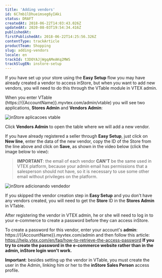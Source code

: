 ```yaml
---
title: 'Adding vendors'
id: 6C7mb1lDhueimseg6yIAki
status: DRAFT
createdAt: 2018-06-22T14:03:43.026Z
updatedAt: 2020-08-03T19:54:34.416Z
publishedAt: 
firstPublishedAt: 2018-06-22T14:25:56.326Z
contentType: trackArticle
productTeam: Shopping
slug: adding-vendors
locale: en
trackId: t3DOYAJjWgqAMeAKq2MWS
trackSlugEN: instore-setup
---
```


If you have set up your store using the __Easy Setup__ flow you may have already created a vendor to access inStore, but when you want to add new vendors, you will need to do this through the VTable module in VTEX admin.

When you enter VTable (https://{{AccountName}}.myvtex.com/admin/vtable) you will see two applications, __Stores Admin__ and __Vendors Admin__:

![inStore aplicacoes vtable](//images.ctfassets.net/alneenqid6w5/6BRkoPO2cMOQkYkuSOeCO6/641c901771af479df13a487c123aff23/inStore_aplicacoes_vtable.png)

Click __Vendors Admin__ to open the table where we will add a new vendor.

If you have already registered a seller through __Easy Setup__, just click on __New line__, enter the data of the new vendor, copy the ID of the Store from the line above and click on __Save__, as shown in the video below (click the image below to view):

> __IMPORTANT__: the email of each vendor __CAN'T__ be the same used in VTEX platform, because your admin email has permissions that a salesperson should not have, so it is necessary to use some other email without privileges on the platform.

![inStore adicionando vendedor](//images.ctfassets.net/alneenqid6w5/3WGuWnOeY8emcmuIqcE0uE/74586856739dcee97163835710a85780/inStore_adicionando_vendedor.png)

If you skipped the vendor creation step in __Easy Setup__ and you don't have any vendors created, you will need to get the __Store__ ID in the __Stores Admin__ in VTable.

After registering the vendor in VTEX admin, he or she will need to log in to your e-commerce to create a password before they can access inStore.

To create a password for this vendor, enter your account's __admin__: https://{{AccountName}}.myvtex.com/admin and then follow this article: https://help.vtex.com/en/faq/how-to-retrieve-the-access-password
__If you try to create the password in the e-commerce website rather than in the admin, inStore login won't work.__

<div class="alert alert-warning">
<strong>Important</strong>: besides setting up the vendor in VTable, you must create the user in the Admin, linking him or her to the <b>inStore Sales Person</b> access profile.
</div>
